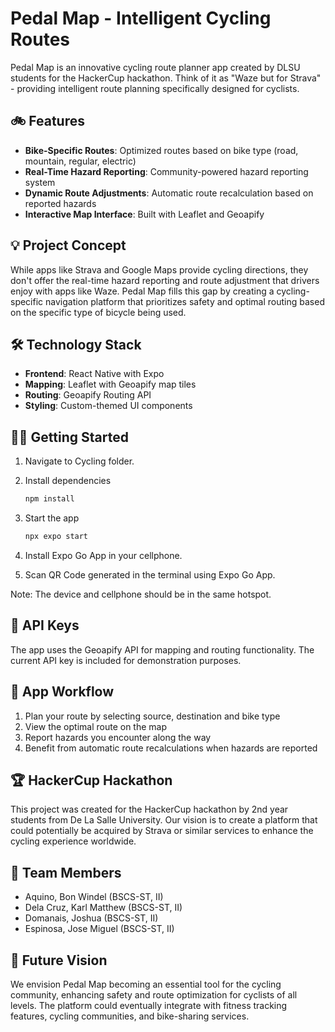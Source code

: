 # Pedal Map - Intelligent Cycling Routes

Pedal Map is an innovative cycling route planner app created by DLSU students for the HackerCup hackathon. Think of it as "Waze but for Strava" - providing intelligent route planning specifically designed for cyclists.

## 🚲 Features

- **Bike-Specific Routes**: Optimized routes based on bike type (road, mountain, regular, electric)
- **Real-Time Hazard Reporting**: Community-powered hazard reporting system
- **Dynamic Route Adjustments**: Automatic route recalculation based on reported hazards
- **Interactive Map Interface**: Built with Leaflet and Geoapify

## 💡 Project Concept

While apps like Strava and Google Maps provide cycling directions, they don't offer the real-time hazard reporting and route adjustment that drivers enjoy with apps like Waze. Pedal Map fills this gap by creating a cycling-specific navigation platform that prioritizes safety and optimal routing based on the specific type of bicycle being used.

## 🛠️ Technology Stack

- **Frontend**: React Native with Expo
- **Mapping**: Leaflet with Geoapify map tiles
- **Routing**: Geoapify Routing API
- **Styling**: Custom-themed UI components

## 🏃‍♂️ Getting Started

1. Navigate to Cycling folder.

1. Install dependencies
   ```bash
   npm install
   ```

2. Start the app
   ```bash
   npx expo start
   ```

3. Install Expo Go App in your cellphone.

4. Scan QR Code generated in the terminal using Expo Go App.

Note: The device and cellphone should be in the same hotspot.

## 🔑 API Keys

The app uses the Geoapify API for mapping and routing functionality. The current API key is included for demonstration purposes.

## 📱 App Workflow

1. Plan your route by selecting source, destination and bike type
2. View the optimal route on the map
3. Report hazards you encounter along the way
4. Benefit from automatic route recalculations when hazards are reported

## 🏆 HackerCup Hackathon

This project was created for the HackerCup hackathon by 2nd year students from De La Salle University. Our vision is to create a platform that could potentially be acquired by Strava or similar services to enhance the cycling experience worldwide.

## 👥 Team Members

- Aquino, Bon Windel (BSCS-ST, II)
- Dela Cruz, Karl Matthew (BSCS-ST, II)
- Domanais, Joshua (BSCS-ST, II)
- Espinosa, Jose Miguel (BSCS-ST, II)

## 🔮 Future Vision

We envision Pedal Map becoming an essential tool for the cycling community, enhancing safety and route optimization for cyclists of all levels. The platform could eventually integrate with fitness tracking features, cycling communities, and bike-sharing services.
